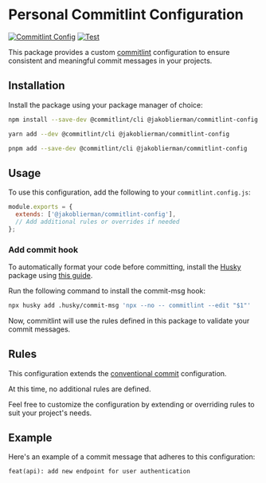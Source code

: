 # Personal Commitlint Configuration

[![Commitlint Config](https://img.shields.io/badge/commitlint-config-blue.svg)](https://www.npmjs.com/package/@JakobLierman/commitlint-config)
[![Test](https://github.com/JakobLierman/commitlint-config/actions/workflows/test.yml/badge.svg)](https://github.com/JakobLierman/commitlint-config/actions/workflows/test.yml)

This package provides a custom [commitlint](https://commitlint.js.org/#/) configuration to ensure consistent and meaningful commit messages in your projects.

## Installation

Install the package using your package manager of choice:

```bash
npm install --save-dev @commitlint/cli @jakoblierman/commitlint-config
```

```bash
yarn add --dev @commitlint/cli @jakoblierman/commitlint-config
```

```bash
pnpm add --save-dev @commitlint/cli @jakoblierman/commitlint-config
```

## Usage

To use this configuration, add the following to your `commitlint.config.js`:

```javascript
module.exports = {
  extends: ['@jakoblierman/commitlint-config'],
  // Add additional rules or overrides if needed
};
```

### Add commit hook

To automatically format your code before committing, install the [Husky](https://typicode.github.io/husky/) package using [this guide](https://typicode.github.io/husky/getting-started.html).

Run the following command to install the commit-msg hook:

```bash
npx husky add .husky/commit-msg 'npx --no -- commitlint --edit "$1"'
```

Now, commitlint will use the rules defined in this package to validate your commit messages.

## Rules

This configuration extends the [conventional commit](https://www.conventionalcommits.org/en/v1.0.0/) configuration.

At this time, no additional rules are defined.

Feel free to customize the configuration by extending or overriding rules to suit your project's needs.

## Example

Here's an example of a commit message that adheres to this configuration:

```
feat(api): add new endpoint for user authentication
```
